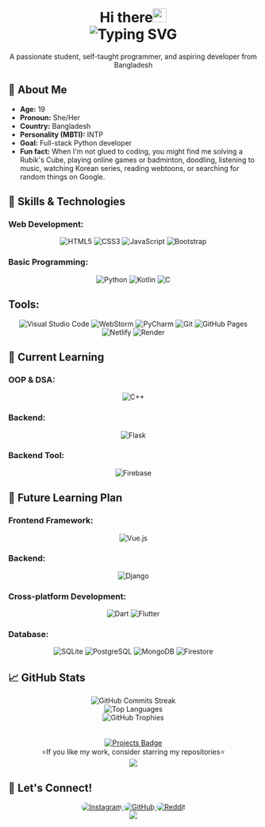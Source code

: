 <h1 align="center">Hi there<img src="https://media.giphy.com/media/hvRJCLFzcasrR4ia7z/giphy.gif" width="28">
<br>
<img src="https://readme-typing-svg.demolab.com?font=Fira+Code&size=24&duration=2500&color=36BCF7&center=true&vCenter=true&lines=Welcome+to+My+Profile!;I+am+Atia+Farha" alt="Typing SVG">
</h1>
<div align="center">
  A passionate student, self-taught programmer, and aspiring developer from Bangladesh
</div>

## 👩 About Me
- **Age:** 19
- **Pronoun:** She/Her
- **Country:** Bangladesh
- **Personality (MBTI):** INTP
- **Goal:** Full-stack Python developer
- **Fun fact:** When I'm not glued to coding, you might find me solving a Rubik's Cube, playing online games or badminton, doodling, listening to music, watching Korean series, reading webtoons, or searching for random things on Google.

## 🔧 Skills & Technologies
### Web Development:
<div align="center">
  <img src="https://img.shields.io/badge/HTML5-E34F26?style=for-the-badge&logo=html5&logoColor=white" alt="HTML5">
  <img src="https://img.shields.io/badge/CSS3-1572B6?style=for-the-badge&logo=css3&logoColor=white" alt="CSS3">
  <img src="https://img.shields.io/badge/JavaScript-F7DF1E?style=for-the-badge&logo=javascript&logoColor=black" alt="JavaScript">
  <img src="https://img.shields.io/badge/Bootstrap-7952B3?style=for-the-badge&logo=bootstrap&logoColor=white" alt="Bootstrap">
</div>

### Basic Programming:
<div align="center">
  <img src="https://img.shields.io/badge/Python-3776AB?style=for-the-badge&logo=python&logoColor=white" alt="Python">
  <img src="https://img.shields.io/badge/Kotlin-7F52FF?style=for-the-badge&logo=kotlin&logoColor=white" alt="Kotlin">
  <img src="https://img.shields.io/badge/C-1572F7?style=for-the-badge&logo=c&logoColor=white" alt="C">
</div>

## Tools:
<div align="center" >
  <img src="https://img.shields.io/badge/VS_Code-007ACC?style=for-the-badge&logo=visualstudiocode&logoColor=white" alt="Visual Studio Code">
  <img src="https://img.shields.io/badge/WebStorm-000000?style=for-the-badge&logo=webstorm&logoColor=white" alt="WebStorm">
  <img src="https://img.shields.io/badge/PyCharm-000000?style=for-the-badge&logo=pycharm&logoColor=white" alt="PyCharm">
  <img src="https://img.shields.io/badge/Git-F05032?style=for-the-badge&logo=git&logoColor=white" alt="Git">
  <img src="https://img.shields.io/badge/GitHub_Pages-222222?style=for-the-badge&logo=githubpages&logoColor=white" alt="GitHub Pages">
  <img src="https://img.shields.io/badge/Netlify-00C7B7?style=for-the-badge&logo=netlify&logoColor=white" alt="Netlify">
  <img src="https://img.shields.io/badge/Render-black?style=for-the-badge&logo=render&logoColor=white" alt="Render">
</div>

## 🌱 Current Learning

### OOP & DSA:
<div align="center" >
  <img src="https://img.shields.io/badge/C++-00599C?style=for-the-badge&logo=cplusplus&logoColor=white" alt="C++">
</div>
 
### Backend:
<div align="center">
<img src="https://img.shields.io/badge/Flask-000000?style=for-the-badge&logo=flask&logoColor=white" alt="Flask">
</div>

### Backend Tool:
<div align="center">
  <img src="https://img.shields.io/badge/Firebase-FFCA28?style=for-the-badge&logo=firebase&logoColor=black" alt="Firebase">
</div>

## 🎯 Future Learning Plan

### Frontend Framework:
<div align="center">
  <img src="https://img.shields.io/badge/Vue.js-4FC08D?style=for-the-badge&logo=vue.js&logoColor=white" alt="Vue.js">
</div>

### Backend:
<div align="center">
<img src="https://img.shields.io/badge/Django-092E20?style=for-the-badge&logo=django&logoColor=white" alt="Django">
</div>

### Cross-platform Development:
<div align="center">
	<img src="https://img.shields.io/badge/Dart-0175C2?style=for-the-badge&logo=dart&logoColor=white" alt="Dart">
	<img src="https://img.shields.io/badge/Flutter-42A5F5?style=for-the-badge&logo=flutter&logoColor=white" alt="Flutter">
</div>

### Database:
<div align="center">
<img src="https://img.shields.io/badge/SQLite-003B57?style=for-the-badge&logo=sqlite&logoColor=white" alt="SQLite">
<img src="https://img.shields.io/badge/PostgreSQL-336791?style=for-the-badge&logo=postgresql&logoColor=white" alt="PostgreSQL">
<img src="https://img.shields.io/badge/MongoDB-47A248?style=for-the-badge&logo=mongodb&logoColor=white" alt="MongoDB">
    <img src="https://img.shields.io/badge/Firestore-FFCA28?style=for-the-badge&logo=firebase&logoColor=black" alt="Firestore">
</div>

## 📈 GitHub Stats
<div align="center">
  <img src="https://github-readme-streak-stats.herokuapp.com?user=Atia-Farha&theme=transparent&hide_border=true&date_format=j%20M%5B%20Y%5D" alt="GitHub Commits Streak">
</div>
<div align="center">
  <img src="https://github-readme-stats.vercel.app/api/top-langs/?username=Atia-Farha&theme=transparent&hide_border=true" alt="Top Languages">
</div>
<div align="center">
  <img src="https://github-profile-trophy.vercel.app/?username=Atia-Farha&theme=radical&no-frame=true&margin-w=15" alt="GitHub Trophies">
</div>
<br>
<br>
<div align="center">
  <a href="https://github.com/Atia-Farha?tab=repositories">
    <img src="https://img.shields.io/badge/My%20Projects-View-green?style=flat-square" alt="Projects Badge">
  </a>
</div>
<div align="center">⭐If you like my work, consider starring my repositories⭐</div>

<div align="center">
<img src="https://profile-counter.glitch.me/{Atia-Farha}/count.svg" />
</div>  

## 💬 Let's Connect!
<div align="center">
  <a href="https://www.instagram.com/itzz_at_iaaa/">
  <img src="https://img.shields.io/badge/Instagram-E4405F?style=for-the-badge&logo=instagram&logoColor=white" style="border-radius: 15px" alt="Instagram">
  </a>
  <a href="https://github.com/Atia-Farha"> 
  <img src="https://img.shields.io/badge/GitHub-181717?style=for-the-badge&logo=github&logoColor=white" style="border-radius: 15px" alt="GitHub">
  </a>
  <a href="https://www.reddit.com/u/DJ_Silent/">
  <img src="https://img.shields.io/badge/Reddit-FF4500?style=for-the-badge&logo=reddit&logoColor=white" style="border-radius: 15px" alt="Reddit">
  </a>
</div>
<div align="center">
     <img src="https://capsule-render.vercel.app/api?type=waving&color=gradient&height=100&section=footer"/>
</div>